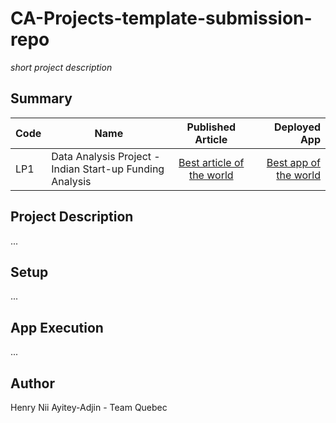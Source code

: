 # CA-Projects-template-submission-repo
*short project description*

## Summary
| Code      | Name        | Published Article |  Deployed App |
|-----------|-------------|:-------------:|------:|
| LP1 | Data Analysis Project - Indian Start-up Funding Analysis |  [Best article of the world](https://medium.com/@hnayiteyadjin/exploring-the-indian-start-up-ecosystem-insights-from-data-analysis-5a2c23a74c3d) | [Best app of the world](https://app.powerbi.com/groups/me/reports/bc45aae1-9dff-4829-8d15-c3cdeeed21cb/ReportSection) |

## Project Description
...

## Setup
...

## App Execution
...

## Author
Henry Nii Ayitey-Adjin -  Team Quebec

